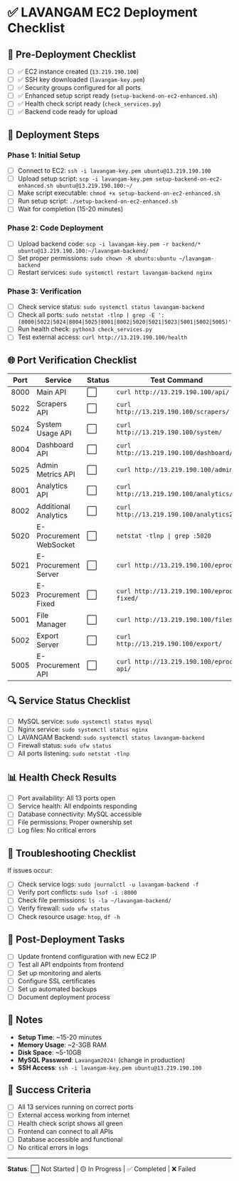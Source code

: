 # ✅ LAVANGAM EC2 Deployment Checklist

## 🚀 Pre-Deployment Checklist

- [ ] ✅ EC2 instance created (`13.219.190.100`)
- [ ] ✅ SSH key downloaded (`lavangam-key.pem`)
- [ ] ✅ Security groups configured for all ports
- [ ] ✅ Enhanced setup script ready (`setup-backend-on-ec2-enhanced.sh`)
- [ ] ✅ Health check script ready (`check_services.py`)
- [ ] ✅ Backend code ready for upload

## 🔧 Deployment Steps

### Phase 1: Initial Setup
- [ ] Connect to EC2: `ssh -i lavangam-key.pem ubuntu@13.219.190.100`
- [ ] Upload setup script: `scp -i lavangam-key.pem setup-backend-on-ec2-enhanced.sh ubuntu@13.219.190.100:~/`
- [ ] Make script executable: `chmod +x setup-backend-on-ec2-enhanced.sh`
- [ ] Run setup script: `./setup-backend-on-ec2-enhanced.sh`
- [ ] Wait for completion (15-20 minutes)

### Phase 2: Code Deployment
- [ ] Upload backend code: `scp -i lavangam-key.pem -r backend/* ubuntu@13.219.190.100:~/lavangam-backend/`
- [ ] Set proper permissions: `sudo chown -R ubuntu:ubuntu ~/lavangam-backend`
- [ ] Restart services: `sudo systemctl restart lavangam-backend nginx`

### Phase 3: Verification
- [ ] Check service status: `sudo systemctl status lavangam-backend`
- [ ] Check all ports: `sudo netstat -tlnp | grep -E ':(8000|5022|5024|8004|5025|8001|8002|5020|5021|5023|5001|5002|5005)'`
- [ ] Run health check: `python3 check_services.py`
- [ ] Test external access: `curl http://13.219.190.100/health`

## 🌐 Port Verification Checklist

| Port | Service | Status | Test Command |
|------|---------|--------|--------------|
| 8000 | Main API | ⬜ | `curl http://13.219.190.100/api/` |
| 5022 | Scrapers API | ⬜ | `curl http://13.219.190.100/scrapers/` |
| 5024 | System Usage API | ⬜ | `curl http://13.219.190.100/system/` |
| 8004 | Dashboard API | ⬜ | `curl http://13.219.190.100/dashboard/` |
| 5025 | Admin Metrics API | ⬜ | `curl http://13.219.190.100/admin/` |
| 8001 | Analytics API | ⬜ | `curl http://13.219.190.100/analytics/` |
| 8002 | Additional Analytics | ⬜ | `curl http://13.219.190.100/analytics2/` |
| 5020 | E-Procurement WebSocket | ⬜ | `netstat -tlnp \| grep :5020` |
| 5021 | E-Procurement Server | ⬜ | `curl http://13.219.190.100/eproc/` |
| 5023 | E-Procurement Fixed | ⬜ | `curl http://13.219.190.100/eproc-fixed/` |
| 5001 | File Manager | ⬜ | `curl http://13.219.190.100/files/` |
| 5002 | Export Server | ⬜ | `curl http://13.219.190.100/export/` |
| 5005 | E-Procurement API | ⬜ | `curl http://13.219.190.100/eproc-api/` |

## 🔍 Service Status Checklist

- [ ] MySQL service: `sudo systemctl status mysql`
- [ ] Nginx service: `sudo systemctl status nginx`
- [ ] LAVANGAM Backend: `sudo systemctl status lavangam-backend`
- [ ] Firewall status: `sudo ufw status`
- [ ] All ports listening: `sudo netstat -tlnp`

## 📊 Health Check Results

- [ ] Port availability: All 13 ports open
- [ ] Service health: All endpoints responding
- [ ] Database connectivity: MySQL accessible
- [ ] File permissions: Proper ownership set
- [ ] Log files: No critical errors

## 🚨 Troubleshooting Checklist

If issues occur:

- [ ] Check service logs: `sudo journalctl -u lavangam-backend -f`
- [ ] Verify port conflicts: `sudo lsof -i :8000`
- [ ] Check file permissions: `ls -la ~/lavangam-backend/`
- [ ] Verify firewall: `sudo ufw status`
- [ ] Check resource usage: `htop`, `df -h`

## 🎯 Post-Deployment Tasks

- [ ] Update frontend configuration with new EC2 IP
- [ ] Test all API endpoints from frontend
- [ ] Set up monitoring and alerts
- [ ] Configure SSL certificates
- [ ] Set up automated backups
- [ ] Document deployment process

## 📝 Notes

- **Setup Time**: ~15-20 minutes
- **Memory Usage**: ~2-3GB RAM
- **Disk Space**: ~5-10GB
- **MySQL Password**: `Lavangam2024!` (change in production)
- **SSH Access**: `ssh -i lavangam-key.pem ubuntu@13.219.190.100`

## 🎉 Success Criteria

- [ ] All 13 services running on correct ports
- [ ] External access working from internet
- [ ] Health check script shows all green
- [ ] Frontend can connect to all APIs
- [ ] Database accessible and functional
- [ ] No critical errors in logs

---

**Status**: ⬜ Not Started | 🟡 In Progress | ✅ Completed | ❌ Failed
